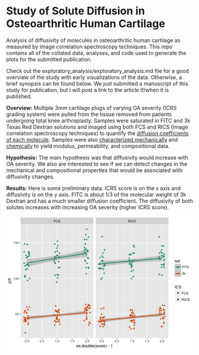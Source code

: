 # Study of Solute Diffusion in Osteoarthritic Human Cartilage
Analysis of diffusivity of molecules in osteoarthritic human cartilage as measured by image correlation spectroscopy techniques.  This repo contains all of the collated data, analyses, and code used to generate the plots for the submitted publication.

Check out the exploratory_analysis/exploratory_analysis.md file for a good overview of the study with early visualizations of the data.  Otherwise, a brief synopsis can be found below.  We just submitted a manuscript of this study for publication, but I will post a link to the article if/when it is published.

__Overview:__ Multiple 3mm cartilage plugs of varying OA severity (ICRS grading system) were pulled from the tissue removed from patients undergoing total knee arthroplasty.  Samples were saturated in FITC and 3k Texas Red Dextran solutions and imaged using both FCS and RICS (Image correlation spectroscopy techniques) to quantify the [diffusion coefficients of each molecule](https://link.springer.com/article/10.1007%2Fs10439-017-1869-6).  Samples were also [characterized mechanically](http://tribology.asmedigitalcollection.asme.org/article.aspx?articleid=2502350) and [chemically](https://www.ncbi.nlm.nih.gov/pubmed/15299214) to yield modulus, permeability, and compositional data.


__Hypothesis:__ The main hypothesis was that diffusivity would increase with OA severity.  We also are interested to see if we can detect changes in the mechanical and compositional properties that would be associated with diffusivity changes.

__Results:__
Here is some preliminary data.  ICRS score is on the x axis and diffusivity is on the y axis.  FITC is about 1/3 of the molecular weight of 3k Dextran and has a much smaller diffusion coefficient.  The diffusivity of both solutes increases with increasing OA severity (higher ICRS score).  

![picture](exploratory_analysis/exploratory_analysis_files/figure-html/unnamed-chunk-4-1.png)
